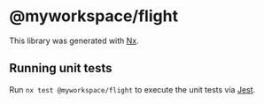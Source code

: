 # @myworkspace/flight

This library was generated with [Nx](https://nx.dev).

## Running unit tests

Run `nx test @myworkspace/flight` to execute the unit tests via [Jest](https://jestjs.io).

